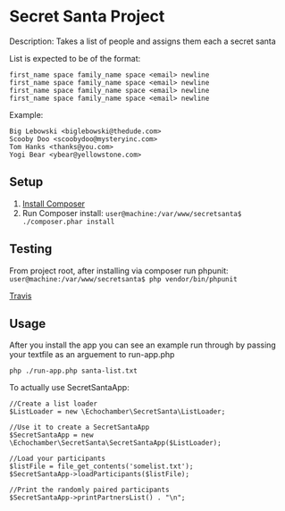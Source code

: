# Secret Santa Project

Description: Takes a list of people and assigns them each a secret santa

List is expected to be of the format:

    first_name space family_name space <email> newline
    first_name space family_name space <email> newline
    first_name space family_name space <email> newline
    first_name space family_name space <email> newline

Example:

    Big Lebowski <biglebowski@thedude.com>
    Scooby Doo <scoobydoo@mysteryinc.com>
    Tom Hanks <thanks@you.com>
    Yogi Bear <ybear@yellowstone.com>

## Setup

1. [Install Composer](https://getcomposer.org/doc/00-intro.md#installation-nix)
2. Run Composer install: `user@machine:/var/www/secretsanta$ ./composer.phar install`

## Testing

From project root, after installing via composer run phpunit: `user@machine:/var/www/secretsanta$ php vendor/bin/phpunit`

[Travis](https://travis-ci.org/echochamber/SecretSanta)

## Usage

After you install the app you can see an example run through by passing your textfile as an arguement to run-app.php

`php ./run-app.php santa-list.txt`

To actually use SecretSantaApp:

    //Create a list loader
    $ListLoader = new \Echochamber\SecretSanta\ListLoader;

    //Use it to create a SecretSantaApp
    $SecretSantaApp = new \Echochamber\SecretSanta\SecretSantaApp($ListLoader);

    //Load your participants
    $listFile = file_get_contents('somelist.txt');
    $SecretSantaApp->loadParticipants($listFile);

    //Print the randomly paired participants
    $SecretSantaApp->printPartnersList() . "\n";